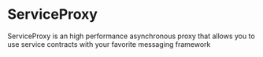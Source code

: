ServiceProxy
============

ServiceProxy is an high performance asynchronous proxy that allows you to use service contracts with your favorite messaging framework
